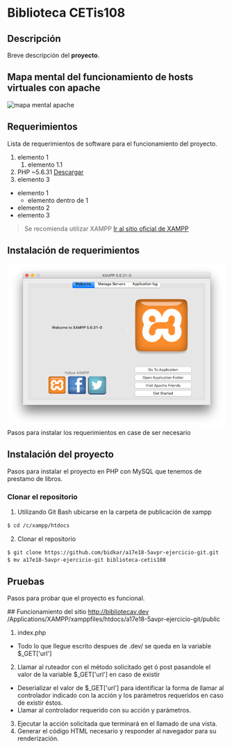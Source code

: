 # Biblioteca CETis108

## Descripción
Breve descripción del **proyecto**.

## Mapa mental del funcionamiento de hosts virtuales con apache
![mapa mental apache](local/apache-vhosts.png)

## Requerimientos
Lista de requerimientos de software para el funcionamiento del proyecto.
1. elemento 1
    1. elemento 1.1
2. PHP ~5.6.31 [Descargar](http://php.net/download)
3. elemento 3
- elemento 1
  - elemento dentro de 1
- elemento 2
- elemento 3
> Se recomienda utilizar XAMPP [Ir al sitio oficial de XAMPP](http://apachefriends.org)

## Instalación de requerimientos
![xampp welcome](local/xampp.png)
Pasos para instalar los requerimientos en case de ser necesario

## Instalación del proyecto
Pasos para instalar el proyecto en PHP con MySQL que tenemos de prestamo de libros.
### Clonar el repositorio
1. Utilizando Git Bash ubicarse en la carpeta de publicación de xampp
```bash
$ cd /c/xampp/htdocs
```
2. Clonar el repositorio
```bash
$ git clone https://github.com/bidkar/a17e18-5avpr-ejercicio-git.git
$ mv a17e18-5avpr-ejercicio-git biblioteca-cetis108
```

## Pruebas
Pasos para probar que el proyecto es funcional.

## Funcionamiento del sitio
http://bibliotecav.dev
/Applications/XAMPP/xamppfiles/htdocs/a17e18-5avpr-ejercicio-git/public
1. index.php
  - Todo lo que llegue escrito despues de .dev/ se queda en la variable $_GET['url']
2. Llamar al ruteador con el método solicitado get ó post pasandole el valor de la variable $_GET['url'] en caso de existir
  - Deserializar el valor de $_GET['url'] para identificar la forma de llamar al controlador indicado con la acción y los parámetros requeridos en caso de existir éstos.
  - Llamar al controlador requerido con su acción y parámetros.
3. Ejecutar la acción solicitada que terminará en el llamado de una vista.
4. Generar el código HTML necesario y responder al navegador para su renderización.